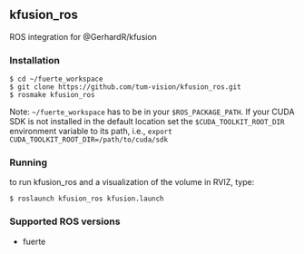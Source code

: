 ## kfusion_ros 

ROS integration for @GerhardR/kfusion

### Installation

```
$ cd ~/fuerte_workspace
$ git clone https://github.com/tum-vision/kfusion_ros.git
$ rosmake kfusion_ros
```

Note: `~/fuerte_workspace` has to be in your `$ROS_PACKAGE_PATH`. If your CUDA SDK is not installed in the default location set the `$CUDA_TOOLKIT_ROOT_DIR` environment variable to its path, i.e., `export CUDA_TOOLKIT_ROOT_DIR=/path/to/cuda/sdk`

### Running

to run kfusion_ros and a visualization of the volume in RVIZ, type:

```
$ roslaunch kfusion_ros kfusion.launch
```


### Supported ROS versions

 - fuerte
